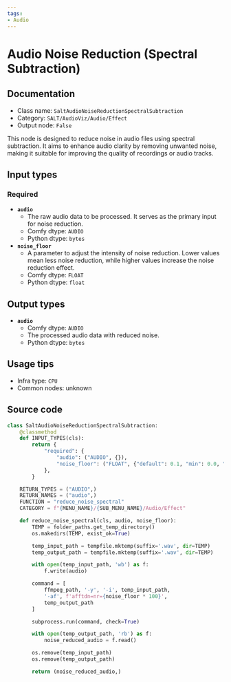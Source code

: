 ```yaml
---
tags:
- Audio
---
```


# Audio Noise Reduction (Spectral Subtraction)
## Documentation
- Class name: `SaltAudioNoiseReductionSpectralSubtraction`
- Category: `SALT/AudioViz/Audio/Effect`
- Output node: `False`

This node is designed to reduce noise in audio files using spectral subtraction. It aims to enhance audio clarity by removing unwanted noise, making it suitable for improving the quality of recordings or audio tracks.
## Input types
### Required
- **`audio`**
    - The raw audio data to be processed. It serves as the primary input for noise reduction.
    - Comfy dtype: `AUDIO`
    - Python dtype: `bytes`
- **`noise_floor`**
    - A parameter to adjust the intensity of noise reduction. Lower values mean less noise reduction, while higher values increase the noise reduction effect.
    - Comfy dtype: `FLOAT`
    - Python dtype: `float`
## Output types
- **`audio`**
    - Comfy dtype: `AUDIO`
    - The processed audio data with reduced noise.
    - Python dtype: `bytes`
## Usage tips
- Infra type: `CPU`
- Common nodes: unknown


## Source code
```python
class SaltAudioNoiseReductionSpectralSubtraction:
    @classmethod
    def INPUT_TYPES(cls):
        return {
            "required": {
                "audio": ("AUDIO", {}),
                "noise_floor": ("FLOAT", {"default": 0.1, "min": 0.0, "max": 1.0, "step": 0.01}),
            },
        }

    RETURN_TYPES = ("AUDIO",)
    RETURN_NAMES = ("audio",)
    FUNCTION = "reduce_noise_spectral"
    CATEGORY = f"{MENU_NAME}/{SUB_MENU_NAME}/Audio/Effect"

    def reduce_noise_spectral(cls, audio, noise_floor):
        TEMP = folder_paths.get_temp_directory()
        os.makedirs(TEMP, exist_ok=True)

        temp_input_path = tempfile.mktemp(suffix='.wav', dir=TEMP)
        temp_output_path = tempfile.mktemp(suffix='.wav', dir=TEMP)

        with open(temp_input_path, 'wb') as f:
            f.write(audio)

        command = [
            ffmpeg_path, '-y', '-i', temp_input_path,
            '-af', f'afftdn=nr={noise_floor * 100}',
            temp_output_path
        ]

        subprocess.run(command, check=True)

        with open(temp_output_path, 'rb') as f:
            noise_reduced_audio = f.read()

        os.remove(temp_input_path)
        os.remove(temp_output_path)

        return (noise_reduced_audio,)

```
